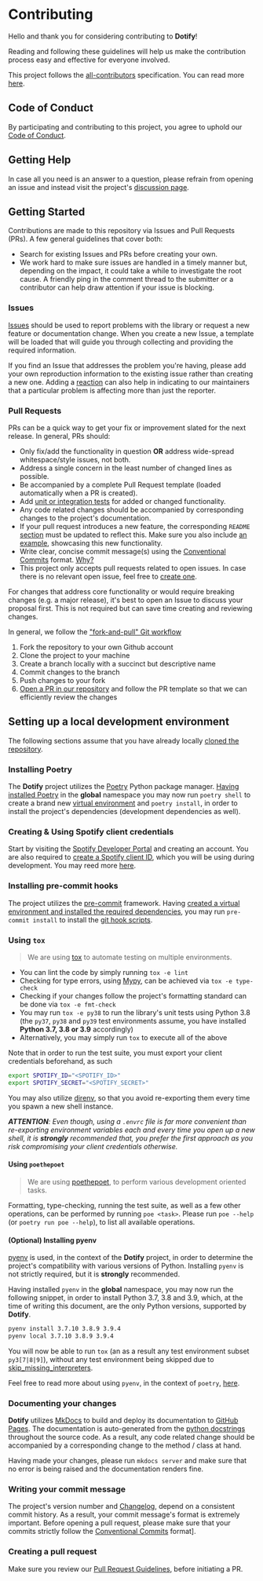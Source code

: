 # Contributing

Hello and thank you for considering contributing to **Dotify**!

Reading and following these guidelines will help us make the contribution process easy and effective for everyone involved.

This project follows the [all-contributors](https://allcontributors.org/) specification. You can read more [here](https://allcontributors.org/docs/en/bot/usage).

## Code of Conduct

By participating and contributing to this project, you agree to uphold our [Code of Conduct](CODE_OF_CONDUCT.md).

## Getting Help

In case all you need is an answer to a question, please refrain from opening an issue and instead visit the project's [discussion page](https://github.com/the-dotify-project/dotify/discussions/categories/q-a).

## Getting Started

Contributions are made to this repository via Issues and Pull Requests (PRs). A few general guidelines that cover both:

- Search for existing Issues and PRs before creating your own.
- We work hard to make sure issues are handled in a timely manner but, depending on the impact, it could take a while to investigate the root cause. A friendly ping in the comment thread to the submitter or a contributor can help draw attention if your issue is blocking.

### Issues

[Issues](https://github.com/the-dotify-project/dotify/issues) should be used to report problems with the library or request a new feature or documentation change. When you create a new Issue, a template will be loaded that will guide you through collecting and providing the required information.

If you find an Issue that addresses the problem you're having, please add your own reproduction information to the existing issue rather than creating a new one. Adding a [reaction](https://github.blog/2016-03-10-add-reactions-to-pull-requests-issues-and-comments/) can also help in indicating to our maintainers that a particular problem is affecting more than just the reporter.

### Pull Requests

PRs can be a quick way to get your fix or improvement slated for the next release. In general, PRs should:

- Only fix/add the functionality in question **OR** address wide-spread whitespace/style issues, not both.
- Address a single concern in the least number of changed lines as possible.
- Be accompanied by a complete Pull Request template (loaded automatically when a PR is created).
- Add [unit or integration tests](https://github.com/the-dotify-project/dotify/tree/master/examples) for added or changed functionality.
- Any code related changes should be accompanied by corresponding changes to the project's documentation.
- If your pull request introduces a new feature, the corresponding `README` [section](https://the-dotify-project.github.io/dotify/latest/#features) must be updated to reflect this. Make sure you also include [an example](https://github.com/the-dotify-project/dotify/tree/master/examples), showcasing this new functionality.
- Write clear, concise commit message(s) using the [Conventional Commits](https://www.conventionalcommits.org/en/v1.0.0/) format. [Why?](#writing-your-commit-message)
- This project only accepts pull requests related to open issues. In case there is no relevant open issue, feel free to [create one](https://github.com/the-dotify-project/dotify/issues/new/choose).

For changes that address core functionality or would require breaking changes (e.g. a major release), it's best to open an Issue to discuss your proposal first. This is not required but can save time creating and reviewing changes.

In general, we follow the ["fork-and-pull" Git workflow](https://github.com/susam/gitpr)

1. Fork the repository to your own Github account
2. Clone the project to your machine
3. Create a branch locally with a succinct but descriptive name
4. Commit changes to the branch
5. Push changes to your fork
6. [Open a PR in our repository](https://github.com/the-dotify-project/dotify/compare) and follow the PR template so that we can efficiently review the changes

## Setting up a local development environment

The following sections assume that you have already locally [cloned the repository](https://docs.github.com/en/github/creating-cloning-and-archiving-repositories/cloning-a-repository).

### Installing Poetry

The **Dotify** project utilizes the [Poetry](https://python-poetry.org/) Python package manager. [Having installed Poetry](https://python-poetry.org/docs/#installation) in the **global** namespace you may now run `poetry shell` to create a brand new [virtual environment](https://docs.python.org/3/tutorial/venv.html) and `poetry install`, in order to install the project's dependencies (development dependencies as well).

### Creating & Using Spotify client credentials

Start by visiting the [Spotify Developer Portal](https://developer.spotify.com/dashboard/login) and creating an account. You are also required to [create a Spotify client ID](https://developer.spotify.com/documentation/general/guides/app-settings/#register-your-app), which you will be using during development. You may reed more [here](https://developer.spotify.com/documentation/web-api/quick-start/).

### Installing pre-commit hooks

The project utilizes the [pre-commit](https://pre-commit.com/) framework. Having [created a virtual environment and installed the required dependencies](#installing-poetry), you may run `pre-commit install` to install the [git hook scripts](https://github.com/the-dotify-project/dotify/blob/master/.pre-commit-config.yaml).

### Using `tox`

> We are using [tox](https://tox.readthedocs.io/en/latest/index.html) to automate testing on multiple environments.

- You can lint the code by simply running `tox -e lint`
- Checking for type errors, using [Mypy](https://mypy.readthedocs.io/en/stable/), can be achieved via `tox -e type-check`
- Checking if your changes follow the project's formatting standard can be done via `tox -e fmt-check`
- You may run `tox -e py38` to run the library's unit tests using Python 3.8 (the `py37`, `py38` and `py39` test environments assume, you have installed **Python 3.7, 3.8 or 3.9** accordingly)
- Alternatively, you may simply run `tox` to execute all of the above

Note that in order to run the test suite, you must export your client credentials beforehand, as such

```bash
export SPOTIFY_ID="<SPOTIFY_ID>"
export SPOTIFY_SECRET="<SPOTIFY_SECRET>"
```

You may also utilize [direnv](https://direnv.net/), so that you avoid re-exporting them every time you spawn a new shell instance.

_**ATTENTION**: Even though, using a `.envrc` file is far more convenient than re-exporting  environment variables each and every time you open up a new shell, it is **strongly** recommended that, you prefer the first approach as you risk compromising your client credentials otherwise._

#### Using `poethepoet`

> We are using [poethepoet](https://github.com/nat-n/poethepoet), to perform various development oriented tasks.

Formatting, type-checking, running the test suite, as well as a few other operations, can be performed by running `poe <task>`. Please run `poe --help` (or `poetry run poe --help`), to list all available operations.

#### (Optional) Installing pyenv

[pyenv](https://github.com/pyenv/pyenv) is used, in the context of the **Dotify** project, in order to determine the project's compatibility with various versions of Python. Installing `pyenv` is not strictly required, but it is **strongly** recommended.

Having installed `pyenv` in the **global** namespace, you may now run the following snippet, in order to install Python 3.7, 3.8 and 3.9, which, at the time of writing this document, are the only Python versions, supported by **Dotify**.

```bash
pyenv install 3.7.10 3.8.9 3.9.4
pyenv local 3.7.10 3.8.9 3.9.4
```

You will now be able to run `tox` (an as a result any test environment subset `py3[7|8|9]`), without any test environment being skipped due to [skip_missing_interpreters](https://tox.readthedocs.io/en/latest/config.html#conf-skip_missing_interpreters).

Feel free to read more about using `pyenv`, in the context of `poetry`, [here](https://blog.jayway.com/2019/12/28/pyenv-poetry-saviours-in-the-python-chaos/).

### Documenting your changes

**Dotify** utilizes [MkDocs](https://www.mkdocs.org/) to build and deploy its documentation to [GitHub Pages](https://pages.github.com/). The documentation is auto-generated from the [python docstrings](https://www.python.org/dev/peps/pep-0257/#id15) throughout the source code. As a result, any code related change should be accompanied by a corresponding change to the method / class at hand.

Having made your changes, please run `mkdocs server` and make sure that no error is being raised and the documentation renders fine.

### Writing your commit message

The project's version number and [Changelog](https://github.com/the-dotify-project/dotify/blob/master/CHANGELOG.md), depend on a consistent commit history. As a result, your commit message's format is extremely important. Before opening a pull request, please make sure that your commits strictly follow the [Conventional Commits](https://www.conventionalcommits.org/en/v1.0.0/) format].

### Creating a pull request

Make sure you review our [Pull Request Guidelines](#pull-requests), before initiating a PR.
